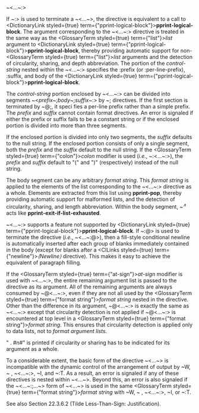  



&#126;&lt;...&#126;:&gt; 



If &#126;:&gt; is used to terminate a &#126;&lt;...&#126;&gt;, the directive is equivalent to a call to <DictionaryLink styled={true} term={"pprint-logical-block"}><b>pprint-logical-block</b></DictionaryLink>. The argument corresponding to the &#126;&lt;...&#126;:&gt; directive is treated in the same way as the <GlossaryTerm styled={true} term={"list"}><i>list</i></GlossaryTerm> argument to <DictionaryLink styled={true} term={"pprint-logical-block"}><b>pprint-logical-block</b></DictionaryLink>, thereby providing automatic support for non-<GlossaryTerm styled={true} term={"list"}><i>list</i></GlossaryTerm> arguments and the detection of circularity, sharing, and depth abbreviation. The portion of the *control-string* nested within the &#126;&lt;...&#126;:&gt; specifies the :prefix (or :per-line-prefix), :suffix, and body of the <DictionaryLink styled={true} term={"pprint-logical-block"}><b>pprint-logical-block</b></DictionaryLink>. 



The *control-string* portion enclosed by &#126;&lt;...&#126;:&gt; can be divided into segments &#126;&lt;*prefix*&#126;;*body*&#126;;*suffix*&#126;:&gt; by &#126;; directives. If the first section is terminated by &#126;@;, it speci fies a per-line prefix rather than a simple prefix. The *prefix* and *suffix* cannot contain format directives. An error is signaled if either the prefix or suffix fails to be a constant string or if the enclosed portion is divided into more than three segments. 



If the enclosed portion is divided into only two segments, the *suffix* defaults to the null string. If the enclosed portion consists of only a single segment, both the *prefix* and the *suffix* default to the null string. If the <GlossaryTerm styled={true} term={"colon"}><i>colon</i></GlossaryTerm> modifier is used (*i.e.*, &#126;:&lt;...&#126;:&gt;), the *prefix* and *suffix* default to "(" and ")" (respectively) instead of the null string. 



The body segment can be any arbitrary <i>format string</i>. This <i>format string</i> is applied to the elements of the list corresponding to the &#126;&lt;...&#126;:&gt; directive as a whole. Elements are extracted from this list using <b>pprint-pop</b>, thereby providing automatic support for malformed lists, and the detection of circularity, sharing, and length abbreviation. Within the body segment, &#126;<i><sup>∧</sup></i> acts like <b>pprint-exit-if-list-exhausted</b>. 



&#126;&lt;...&#126;:&gt; supports a feature not supported by <DictionaryLink styled={true} term={"pprint-logical-block"}><b>pprint-logical-block</b></DictionaryLink>. If &#126;:@&gt; is used to terminate the directive (*i.e.*, &#126;&lt;...&#126;:@&gt;), then a fill-style conditional newline is automatically inserted after each group of blanks immediately contained in the body (except for blanks after a <ClLinks styled={true} term={"newline"}><i>⟨Newline⟩</i></ClLinks> directive). This makes it easy to achieve the equivalent of paragraph filling. 



If the <GlossaryTerm styled={true} term={"at-sign"}><i>at-sign</i></GlossaryTerm> modifier is used with &#126;&lt;...&#126;:&gt;, the entire remaining argument list is passed to the directive as its argument. All of the remaining arguments are always consumed by &#126;@&lt;...&#126;:&gt;, even if they are not all used by the <GlossaryTerm styled={true} term={"format string"}><i>format string</i></GlossaryTerm> nested in the directive. Other than the difference in its argument, &#126;@&lt;...&#126;:&gt; is exactly the same as &#126;&lt;...&#126;:&gt; except that circularity detection is not applied if &#126;@&lt;...&#126;:&gt; is encountered at top level in a <GlossaryTerm styled={true} term={"format string"}><i>format string</i></GlossaryTerm>. This ensures that circularity detection is applied only to data lists, not to *format argument lists*. 



" . #*n*#" is printed if circularity or sharing has to be indicated for its argument as a whole. 



 



 



To a considerable extent, the basic form of the directive &#126;&lt;...&#126;&gt; is incompatible with the dynamic control of the arrangement of output by &#126;W, &#126; , &#126;&lt;...&#126;:&gt;, &#126;I, and &#126;:T. As a result, an error is signaled if any of these directives is nested within &#126;&lt;...&#126;&gt;. Beyond this, an error is also signaled if the &#126;&lt;...&#126;:;...&#126;&gt; form of &#126;&lt;...&#126;&gt; is used in the same <GlossaryTerm styled={true} term={"format string"}><i>format string</i></GlossaryTerm> with &#126;W, &#126; , &#126;&lt;...&#126;:&gt;, &#126;I, or &#126;:T. 



See also Section 22.3.6.2 (Tilde Less-Than-Sign: Justification). 




